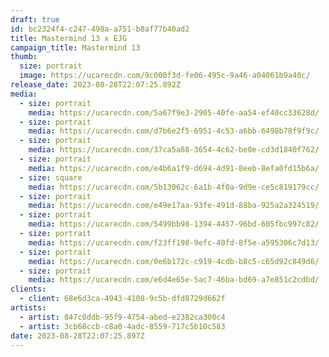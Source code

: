 ```yaml
---
draft: true
id: bc2324f4-c247-498a-a751-b8af77b40ad2
title: Mastermind 13 x EJG
campaign_title: M﻿astermind 13
thumb:
  size: portrait
  image: https://ucarecdn.com/9c000f3d-fe06-495c-9a46-a04061b9a40c/
release_date: 2023-08-28T22:07:25.892Z
media:
  - size: portrait
    media: https://ucarecdn.com/5a67f9e3-2905-40fe-aa54-ef40cc33628d/
  - size: portrait
    media: https://ucarecdn.com/d7b6e2f5-6951-4c53-a6bb-6498b78f9f9c/
  - size: portrait
    media: https://ucarecdn.com/37ca5a88-3654-4c62-be0e-cd3d1840f762/
  - size: portrait
    media: https://ucarecdn.com/e4b6a1f9-d694-4d91-8eeb-8efa0fd15b6a/
  - size: square
    media: https://ucarecdn.com/5b13062c-6a1b-4f0a-9d9e-ce5c819179cc/
  - size: portrait
    media: https://ucarecdn.com/e49e17aa-93fe-491d-88ba-925a2a324519/
  - size: portrait
    media: https://ucarecdn.com/5499bb98-1394-4457-96bd-605fbc997c82/
  - size: portrait
    media: https://ucarecdn.com/f23ff198-9efc-40fd-8f5e-a595306c7d13/
  - size: portrait
    media: https://ucarecdn.com/0e6b172c-c919-4cdb-b8c5-c65d92c849d6/
  - size: portrait
    media: https://ucarecdn.com/e6d4e65e-5ac7-46ba-bd69-a7e851c2cdbd/
clients:
  - client: 68e6d3ca-4943-4108-9c5b-dfd8729d662f
artists:
  - artist: 847c0ddb-95f9-4754-abed-e2382ca300c4
  - artist: 3cb68ccb-c8a0-4adc-8559-717c5b10c583
date: 2023-08-28T22:07:25.897Z
---
```

